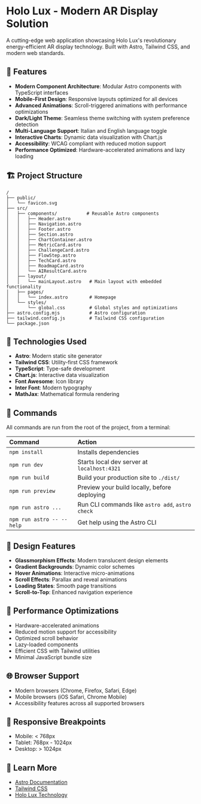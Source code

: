 # Holo Lux - Modern AR Display Solution

A cutting-edge web application showcasing Holo Lux's revolutionary energy-efficient AR display technology. Built with Astro, Tailwind CSS, and modern web standards.

## 🌟 Features

- **Modern Component Architecture**: Modular Astro components with TypeScript interfaces
- **Mobile-First Design**: Responsive layouts optimized for all devices
- **Advanced Animations**: Scroll-triggered animations with performance optimizations
- **Dark/Light Theme**: Seamless theme switching with system preference detection
- **Multi-Language Support**: Italian and English language toggle
- **Interactive Charts**: Dynamic data visualization with Chart.js
- **Accessibility**: WCAG compliant with reduced motion support
- **Performance Optimized**: Hardware-accelerated animations and lazy loading

## 🏗️ Project Structure

```text
/
├── public/
│   └── favicon.svg
├── src/
│   ├── components/           # Reusable Astro components
│   │   ├── Header.astro
│   │   ├── Navigation.astro
│   │   ├── Footer.astro
│   │   ├── Section.astro
│   │   ├── ChartContainer.astro
│   │   ├── MetricCard.astro
│   │   ├── ChallengeCard.astro
│   │   ├── FlowStep.astro
│   │   ├── TechCard.astro
│   │   ├── RoadmapCard.astro
│   │   └── AIResultCard.astro
│   ├── layout/
│   │   └── mainLayout.astro   # Main layout with embedded functionality
│   ├── pages/
│   │   └── index.astro        # Homepage
│   └── styles/
│       └── global.css         # Global styles and optimizations
├── astro.config.mjs           # Astro configuration
├── tailwind.config.js         # Tailwind CSS configuration
└── package.json
```

## 🚀 Technologies Used

- **Astro**: Modern static site generator
- **Tailwind CSS**: Utility-first CSS framework
- **TypeScript**: Type-safe development
- **Chart.js**: Interactive data visualization
- **Font Awesome**: Icon library
- **Inter Font**: Modern typography
- **MathJax**: Mathematical formula rendering

## 🧞 Commands

All commands are run from the root of the project, from a terminal:

| Command                   | Action                                           |
| :------------------------ | :----------------------------------------------- |
| `npm install`             | Installs dependencies                            |
| `npm run dev`             | Starts local dev server at `localhost:4321`      |
| `npm run build`           | Build your production site to `./dist/`          |
| `npm run preview`         | Preview your build locally, before deploying     |
| `npm run astro ...`       | Run CLI commands like `astro add`, `astro check` |
| `npm run astro -- --help` | Get help using the Astro CLI                     |

## 🎨 Design Features

- **Glassmorphism Effects**: Modern translucent design elements
- **Gradient Backgrounds**: Dynamic color schemes
- **Hover Animations**: Interactive micro-animations
- **Scroll Effects**: Parallax and reveal animations
- **Loading States**: Smooth page transitions
- **Scroll-to-Top**: Enhanced navigation experience

## 🔧 Performance Optimizations

- Hardware-accelerated animations
- Reduced motion support for accessibility
- Optimized scroll behavior
- Lazy-loaded components
- Efficient CSS with Tailwind utilities
- Minimal JavaScript bundle size

## 🌐 Browser Support

- Modern browsers (Chrome, Firefox, Safari, Edge)
- Mobile browsers (iOS Safari, Chrome Mobile)
- Accessibility features across all supported browsers

## 📱 Responsive Breakpoints

- Mobile: < 768px
- Tablet: 768px - 1024px  
- Desktop: > 1024px

## 👀 Learn More

- [Astro Documentation](https://docs.astro.build)
- [Tailwind CSS](https://tailwindcss.com)
- [Holo Lux Technology](https://holo-lux.com)

